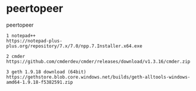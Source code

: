 # peertopeer
peertopeer

    1 notepad++
    https://notepad-plus-plus.org/repository/7.x/7.0/npp.7.Installer.x64.exe
    
    2 cmder
    https://github.com/cmderdev/cmder/releases/download/v1.3.16/cmder.zip

    3 geth 1.9.18 download (64bit)
    https://gethstore.blob.core.windows.net/builds/geth-alltools-windows-amd64-1.9.18-f5382591.zip
